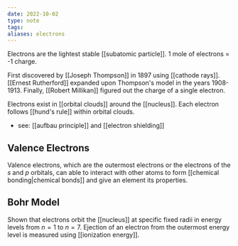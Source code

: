```yaml
---
date: 2022-10-02
type: note
tags: 
aliases: electrons
---
```


Electrons are the lightest stable [[subatomic particle]].
1 mole of electrons = -1 charge. 

First discovered by [[Joseph Thompson]] in 1897 using [[cathode rays]]. [[Ernest Rutherford]] expanded upon Thompson's model in the years 1908-1913. Finally, [[Robert Millikan]] figured out the charge of a single electron.

Electrons exist in [[orbital clouds]] around the [[nucleus]]. Each electron follows [[hund's rule]] within orbital clouds.
- see: [[aufbau principle]] and [[electron shielding]]

## Valence Electrons
Valence electrons, which are the outermost electrons or the electrons of the *s* and *p* orbitals, can able to interact with other atoms to form [[chemical bonding|chemical bonds]] and give an element its properties.

## Bohr Model
Shown that electrons orbit the [[nucleus]] at specific fixed radii in energy levels from $n=1$ to $n=7$.
Ejection of an electron from the outermost energy level is measured using [[ionization energy]].
